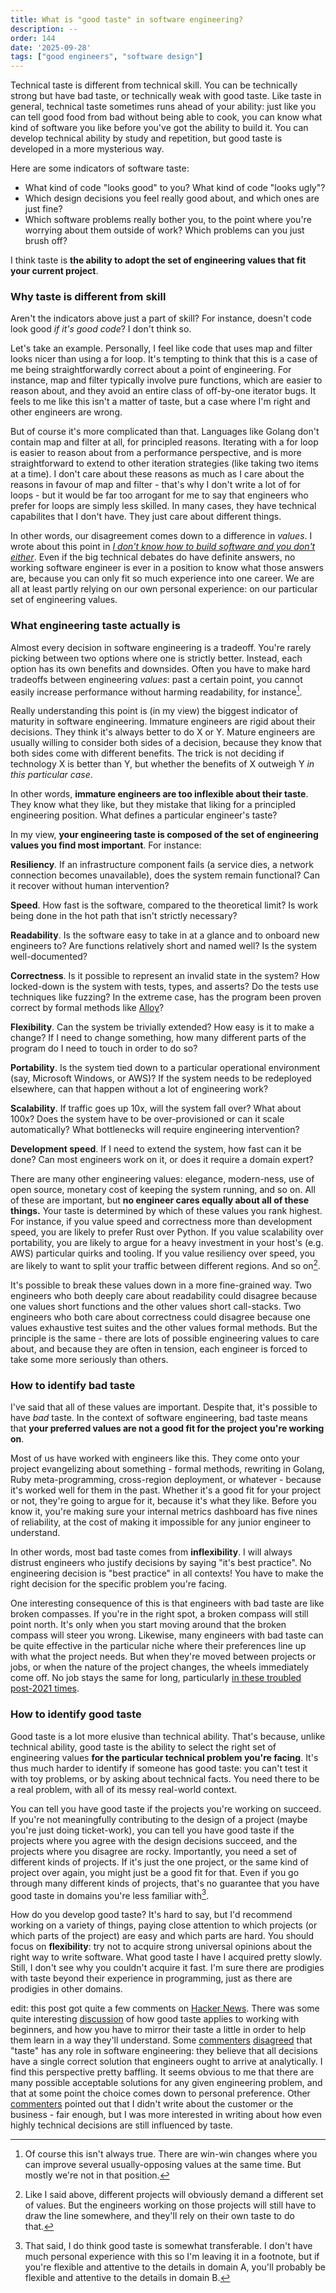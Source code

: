 ```yaml
---
title: What is "good taste" in software engineering?
description: --
order: 144
date: '2025-09-28'
tags: ["good engineers", "software design"]
---
```


Technical taste is different from technical skill. You can be technically strong but have bad taste, or technically weak with good taste. Like taste in general, technical taste sometimes runs ahead of your ability: just like you can tell good food from bad without being able to cook, you can know what kind of software you like before you've got the ability to build it. You can develop technical ability by study and repetition, but good taste is developed in a more mysterious way.

Here are some indicators of software taste:

- What kind of code "looks good" to you? What kind of code "looks ugly"?
- Which design decisions you feel really good about, and which ones are just fine?
- Which software problems really bother you, to the point where you're worrying about them outside of work? Which problems can you just brush off?

I think taste is **the ability to adopt the set of engineering values that fit your current project**.

### Why taste is different from skill

Aren't the indicators above just a part of skill? For instance, doesn't code look good _if it's good code_? I don't think so.

Let's take an example. Personally, I feel like code that uses map and filter looks nicer than using a for loop. It's tempting to think that this is a case of me being straightforwardly correct about a point of engineering. For instance, map and filter typically involve pure functions, which are easier to reason about, and they avoid an entire class of off-by-one iterator bugs. It feels to me like this isn't a matter of taste, but a case where I'm right and other engineers are wrong.

But of course it's more complicated than that. Languages like Golang don't contain map and filter at all, for principled reasons. Iterating with a for loop is easier to reason about from a performance perspective, and is more straightforward to extend to other iteration strategies (like taking two items at a time). I don't care about these reasons as much as I care about the reasons in favour of map and filter - that's why I don't write a lot of for loops - but it would be far too arrogant for me to say that engineers who prefer for loops are simply less skilled. In many cases, they have technical capabilites that I don't have. They just care about different things.

In other words, our disagreement comes down to a difference in _values_. I wrote about this point in [_I don't know how to build software and you don't either_](/confidence). Even if the big technical debates do have definite answers, no working software engineer is ever in a position to know what those answers are, because you can only fit so much experience into one career. We are all at least partly relying on our own personal experience: on our particular set of engineering values.

### What engineering taste actually is

Almost every decision in software engineering is a tradeoff. You're rarely picking between two options where one is strictly better. Instead, each option has its own benefits and downsides. Often you have to make hard tradeoffs between engineering _values_: past a certain point, you cannot easily increase performance without harming readability, for instance[^1].

Really understanding this point is (in my view) the biggest indicator of maturity in software engineering. Immature engineers are rigid about their decisions. They think it's always better to do X or Y. Mature engineers are usually willing to consider both sides of a decision, because they know that both sides come with different benefits. The trick is not deciding if technology X is better than Y, but whether the benefits of X outweigh Y _in this particular case_.

In other words, **immature engineers are too inflexible about their taste**. They know what they like, but they mistake that liking for a principled engineering position. What defines a particular engineer's taste?

In my view, **your engineering taste is composed of the set of engineering values you find most important**. For instance:

**Resiliency**. If an infrastructure component fails (a service dies, a network connection becomes unavailable), does the system remain functional? Can it recover without human intervention?

**Speed**. How fast is the software, compared to the theoretical limit? Is work being done in the hot path that isn't strictly necessary?

**Readability**. Is the software easy to take in at a glance and to onboard new engineers to? Are functions relatively short and named well? Is the system well-documented?

**Correctness**. Is it possible to represent an invalid state in the system? How locked-down is the system with tests, types, and asserts? Do the tests use techniques like fuzzing? In the extreme case, has the program been proven correct by formal methods like [Alloy](https://en.wikipedia.org/wiki/Alloy_(specification_language))?

**Flexibility**. Can the system be trivially extended? How easy is it to make a change? If I need to change something, how many different parts of the program do I need to touch in order to do so?

**Portability**. Is the system tied down to a particular operational environment (say, Microsoft Windows, or AWS)? If the system needs to be redeployed elsewhere, can that happen without a lot of engineering work?

**Scalability**. If traffic goes up 10x, will the system fall over? What about 100x? Does the system have to be over-provisioned or can it scale automatically? What bottlenecks will require engineering intervention?

**Development speed**. If I need to extend the system, how fast can it be done? Can most engineers work on it, or does it require a domain expert?

There are many other engineering values: elegance, modern-ness, use of open source, monetary cost of keeping the system running, and so on. All of these are important, but **no engineer cares equally about all of these things.** Your taste is determined by which of these values you rank highest. For instance, if you value speed and correctness more than development speed, you are likely to prefer Rust over Python. If you value scalability over portability, you are likely to argue for a heavy investment in your host's (e.g. AWS) particular quirks and tooling. If you value resiliency over speed, you are likely to want to split your traffic between different regions. And so on[^2].

It's possible to break these values down in a more fine-grained way. Two engineers who both deeply care about readability could disagree because one values short functions and the other values short call-stacks. Two engineers who both care about correctness could disagree because one values exhaustive test suites and the other values formal methods. But the principle is the same - there are lots of possible engineering values to care about, and because they are often in tension, each engineer is forced to take some more seriously than others.

### How to identify bad taste

I've said that all of these values are important. Despite that, it's possible to have _bad_ taste. In the context of software engineering, bad taste means that **your preferred values are not a good fit for the project you're working on**.

Most of us have worked with engineers like this. They come onto your project evangelizing about something - formal methods, rewriting in Golang, Ruby meta-programming, cross-region deployment, or whatever - because it's worked well for them in the past. Whether it's a good fit for your project or not, they're going to argue for it, because it's what they like. Before you know it, you're making sure your internal metrics dashboard has five nines of reliability, at the cost of making it impossible for any junior engineer to understand.

In other words, most bad taste comes from **inflexibility**. I will always distrust engineers who justify decisions by saying "it's best practice". No engineering decision is "best practice" in all contexts! You have to make the right decision for the specific problem you're facing.

One interesting consequence of this is that engineers with bad taste are like broken compasses. If you're in the right spot, a broken compass will still point north. It's only when you start moving around that the broken compass will steer you wrong. Likewise, many engineers with bad taste can be quite effective in the particular niche where their preferences line up with what the project needs. But when they're moved between projects or jobs, or when the nature of the project changes, the wheels immediately come off. No job stays the same for long, particularly [in these troubled post-2021 times](/good-times-are-over).

### How to identify good taste

Good taste is a lot more elusive than technical ability. That's because, unlike technical ability, good taste is the ability to select the right set of engineering values **for the particular technical problem you're facing**. It's thus much harder to identify if someone has good taste: you can't test it with toy problems, or by asking about technical facts. You need there to be a real problem, with all of its messy real-world context.

You can tell you have good taste if the projects you're working on succeed. If you're not meaningfully contributing to the design of a project (maybe you're just doing ticket-work), you can tell you have good taste if the projects where you agree with the design decisions succeed, and the projects where you disagree are rocky. Importantly, you need a set of different kinds of projects. If it's just the one project, or the same kind of project over again, you might just be a good fit for that. Even if you go through many different kinds of projects, that's no guarantee that you have good taste in domains you're less familiar with[^3].

How do you develop good taste? It's hard to say, but I'd recommend working on a variety of things, paying close attention to which projects (or which parts of the project) are easy and which parts are hard. You should focus on **flexibility**: try not to acquire strong universal opinions about the right way to write software. What good taste I have I acquired pretty slowly. Still, I don't see why you couldn't acquire it fast. I'm sure there are prodigies with taste beyond their experience in programming, just as there are prodigies in other domains.

edit: this post got quite a few comments on [Hacker News](https://news.ycombinator.com/item?id=45410940). There was some quite interesting [discussion](https://news.ycombinator.com/item?id=45411747) of how good taste applies to working with beginners, and how you have to mirror their taste a little in order to help them learn in a way they'll understand. Some [commenters](https://news.ycombinator.com/item?id=45414707) [disagreed](https://news.ycombinator.com/item?id=45417320) that "taste" has any role in software engineering: they believe that all decisions have a single correct solution that engineers ought to arrive at analytically. I find this perspective pretty baffling. It seems obvious to me that there are many possible acceptable solutions for any given engineering problem, and that at some point the choice comes down to personal preference. Other [commenters](https://news.ycombinator.com/item?id=45411204) pointed out that I didn't write about the customer or the business - fair enough, but I was more interested in writing about how even highly technical decisions are still influenced by taste.


[^1]: Of course this isn't always true. There are win-win changes where you can improve several usually-opposing values at the same time. But mostly we're not in that position.

[^2]: Like I said above, different projects will obviously demand a different set of values. But the engineers working on those projects will still have to draw the line somewhere, and they'll rely on their own taste to do that.

[^3]: That said, I do think good taste is somewhat transferable. I don't have much personal experience with this so I'm leaving it in a footnote, but if you're flexible and attentive to the details in domain A, you'll probably be flexible and attentive to the details in domain B.